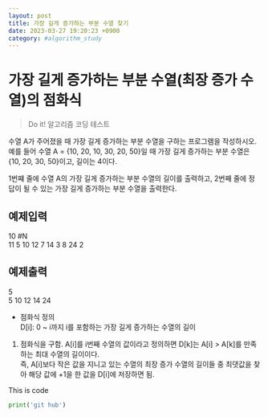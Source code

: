 ```yaml
---
layout: post
title: 가장 길게 증가하는 부분 수열 찾기
date: 2023-03-27 19:20:23 +0900
category: #algorithm_study
---
```

# 가장 길게 증가하는 부분 수열(최장 증가 수열)의 점화식
> Do it! 알고리즘 코딩 테스트 

수열 A가 주어졌을 때 가장 길게 증가하는 부분 수열을 구하는 프로그램을 작성하시오.  
예를 들어 수열 A = {10, 20, 10, 30, 20, 50}일 때 가장 길게 증가하는 부분 수열은 {10, 20, 30, 50}이고, 길이는 4이다.  

1번쨰 줄에 수열 A의 가장 길게 증가하는 부분 수열의 길이를 출력하고, 2번째 줄에 정답이 될 수 있는 가장 길게 증가하는 부분 수열을 출력한다.  

예제입력  
--------  
10 #N  
11 5 10 12 7 14 3 8 24 2  

예제출력  
--------  
5  
5 10 12 14 24  

- 점화식 정의  
D[i]: 0 ~ i까지 i를 포함하는 가장 길게 증가하는 수열의 길이 

1. 점화식을 구함. 
A[i]를 i번째 수열의 값이라고 정의하면 D[k]는 A[i] > A[k]를 만족하는 최대 수열의 길이이다.  
즉, A[i]보다 작은 값을 지니고 있는 수열의 최장 증가 수열의 길이들 중 최댓값을 찾아 해당 값에 +1을 한 값을 D[i]에 저장하면 됨.  





This is code
```python
print('git hub')
```